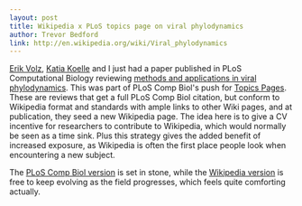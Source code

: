 ```yaml
---
layout: post
title: Wikipedia x PLoS topics page on viral phylodynamics
author: Trevor Bedford
link: http://en.wikipedia.org/wiki/Viral_phylodynamics
---
```


[Erik Volz](http://www.erikvolz.info/), [Katia Koelle](http://koellelab.weebly.com/) and I just had a paper published in PLoS Computational Biology reviewing [methods and applications in viral phylodynamics](/pdfs/volz-phylodynamics-2013.pdf).  This was part of PLoS Comp Biol's push for [Topics Pages](http://www.ploscompbiol.org/article/info%3Adoi%2F10.1371%2Fjournal.pcbi.1002446).  These are reviews that get a full PLoS Comp Biol citation, but conform to Wikipedia format and standards with ample links to other Wiki pages, and at publication, they seed a new Wikipedia page.  The idea here is to give a CV incentive for researchers to contribute to Wikipedia, which would normally be seen as a time sink.  Plus this strategy gives the added benefit of increased exposure, as Wikipedia is often the first place people look when encountering a new subject.

The [PLoS Comp Biol version](http://www.ploscompbiol.org/article/info:doi/10.1371/journal.pcbi.1002947) is set in stone, while the [Wikipedia version](http://en.wikipedia.org/wiki/Viral_phylodynamics) is free to keep evolving as the field progresses, which feels quite comforting actually.

